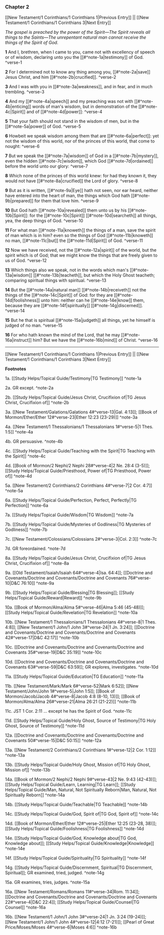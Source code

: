 ### Chapter 2

[[New Testament/1 Corinthians/1 Corinthians 1|Previous Entry]]  ||  [[New Testament/1 Corinthians/1 Corinthians 3|Next Entry]]

*The gospel is preached by the power of the Spirit—The Spirit reveals all things to the Saints—The unrepentant natural man cannot receive the things of the Spirit of God.*

**1**  And I, brethren, when I came to you, came not with excellency of speech or of wisdom, declaring unto you the [[#^note-1a|testimony]] of God. ^verse-1

**2**  For I determined not to know any thing among you, [[#^note-2a|save]] Jesus Christ, and him [[#^note-2b|crucified]]. ^verse-2

**3**  And I was with you in [[#^note-3a|weakness]], and in fear, and in much trembling. ^verse-3

**4**  And my [[#^note-4a|speech]] and my preaching was not with [[#^note-4b|enticing]] words of man's wisdom, but in demonstration of the [[#^note-4c|Spirit]] and of [[#^note-4d|power]]: ^verse-4

**5**  That your faith should not stand in the wisdom of men, but in the [[#^note-5a|power]] of God. ^verse-5

**6**  Howbeit we speak wisdom among them that are [[#^note-6a|perfect]]: yet not the wisdom of this world, nor of the princes of this world, that come to nought: ^verse-6

**7**  But we speak the [[#^note-7a|wisdom]] of God in a [[#^note-7b|mystery]], even the hidden [[#^note-7c|wisdom]], which God [[#^note-7d|ordained]] before the world unto our glory: ^verse-7

**8**  Which none of the princes of this world knew: for had they known it, they would not have [[#^note-8a|crucified]] the Lord of glory. ^verse-8

**9**  But as it is written, [[#^note-9a|Eye]] hath not seen, nor ear heard, neither have entered into the heart of man, the things which God hath [[#^note-9b|prepared]] for them that love him. ^verse-9

**10**  But God hath [[#^note-10a|revealed]] them unto us by his [[#^note-10b|Spirit]]: for the [[#^note-10c|Spirit]] [[#^note-10d|searcheth]] all things, yea, the deep things of God. ^verse-10

**11**  For what man [[#^note-11a|knoweth]] the things of a man, save the spirit of man which is in him? even so the things of God [[#^note-11b|knoweth]] no man, [[#^note-11c|but]] the [[#^note-11d|Spirit]] of God. ^verse-11

**12**  Now we have received, not the [[#^note-12a|spirit]] of the world, but the spirit which is of God; that we might know the things that are freely given to us of God. ^verse-12

**13**  Which things also we speak, not in the words which man's [[#^note-13a|wisdom]] [[#^note-13b|teacheth]], but which the Holy Ghost teacheth; comparing spiritual things with spiritual. ^verse-13

**14**  But the [[#^note-14a|natural man]] [[#^note-14b|receiveth]] not the things of the [[#^note-14c|Spirit]] of God: for they are [[#^note-14d|foolishness]] unto him: neither can he [[#^note-14e|know]] them, because they are [[#^note-14f|spiritually]] [[#^note-14g|discerned]]. ^verse-14

**15**  But he that is spiritual [[#^note-15a|judgeth]] all things, yet he himself is judged of no man. ^verse-15

**16**  For who hath known the mind of the Lord, that he may [[#^note-16a|instruct]] him? But we have the [[#^note-16b|mind]] of Christ. ^verse-16


---
[[New Testament/1 Corinthians/1 Corinthians 1|Previous Entry]]  ||  [[New Testament/1 Corinthians/1 Corinthians 3|Next Entry]]


**Footnotes**


1a. [[Study Helps/Topical Guide/Testimony|TG Testimony]] ^note-1a

2a. GR except. ^note-2a

2b. [[Study Helps/Topical Guide/Jesus Christ, Crucifixion of|TG Jesus Christ, Crucifixion of]] ^note-2b

3a. [[New Testament/Galations/Galations 4#^verse-13|Gal. 4:13]]; [[Book of Mormon/Ether/Ether 12#^verse-23|Ether 12:23 (23-29)]] ^note-3a

4a. [[New Testament/1 Thessalonians/1 Thessalonians 1#^verse-5|1 Thes. 1:5]] ^note-4a

4b. GR persuasive. ^note-4b

4c. [[Study Helps/Topical Guide/Teaching with the Spirit|TG Teaching with the Spirit]] ^note-4c

4d. [[Book of Mormon/2 Nephi/2 Nephi 28#^verse-4|2 Ne. 28:4 (3-5)]]; [[Study Helps/Topical Guide/Priesthood, Power of|TG Priesthood, Power of]] ^note-4d

5a. [[New Testament/2 Corinthians/2 Corinthians 4#^verse-7|2 Cor. 4:7]] ^note-5a

6a. [[Study Helps/Topical Guide/Perfection, Perfect, Perfectly|TG Perfection]] ^note-6a

7a. [[Study Helps/Topical Guide/Wisdom|TG Wisdom]] ^note-7a

7b. [[Study Helps/Topical Guide/Mysteries of Godliness|TG Mysteries of Godliness]] ^note-7b

7c. [[New Testament/Colossians/Colossians 2#^verse-3|Col. 2:3]] ^note-7c

7d. GR foreordained. ^note-7d

8a. [[Study Helps/Topical Guide/Jesus Christ, Crucifixion of|TG Jesus Christ, Crucifixion of]] ^note-8a

9a. [[Old Testament/Isaiah/Isaiah 64#^verse-4|Isa. 64:4]]; [[Doctrine and Covenants/Doctrine and Covenants/Doctrine and Covenants 76#^verse-10|D&C 76:10]] ^note-9a

9b. [[Study Helps/Topical Guide/Blessing|TG Blessing]]; [[Study Helps/Topical Guide/Reward|Reward]] ^note-9b

10a. [[Book of Mormon/Alma/Alma 5#^verse-46|Alma 5:46 (45-48)]]; [[Study Helps/Topical Guide/Revelation|TG Revelation]] ^note-10a

10b. [[New Testament/1 Thessalonians/1 Thessalonians 4#^verse-8|1 Thes. 4:8]]; [[New Testament/1 John/1 John 3#^verse-24|1 Jn. 3:24]]; [[Doctrine and Covenants/Doctrine and Covenants/Doctrine and Covenants 42#^verse-17|D&C 42:17]] ^note-10b

10c. [[Doctrine and Covenants/Doctrine and Covenants/Doctrine and Covenants 35#^verse-19|D&C 35:19]] ^note-10c

10d. [[Doctrine and Covenants/Doctrine and Covenants/Doctrine and Covenants 63#^verse-59|D&C 63:59]]; GR explores, investigates.  ^note-10d

11a. [[Study Helps/Topical Guide/Education|TG Education]] ^note-11a

11b. [[New Testament/Mark/Mark 6#^verse-52|Mark 6:52]]; [[New Testament/John/John 1#^verse-5|John 1:5]]; [[Book of Mormon/Jacob/Jacob 4#^verse-8|Jacob 4:8 (8-10, 13)]]; [[Book of Mormon/Alma/Alma 26#^verse-21|Alma 26:21 (21-22)]] ^note-11b

11c. JST 1 Cor. 2:11 ... except he has the Spirit of God. ^note-11c

11d. [[Study Helps/Topical Guide/Holy Ghost, Source of Testimony|TG Holy Ghost, Source of Testimony]] ^note-11d

12a. [[Doctrine and Covenants/Doctrine and Covenants/Doctrine and Covenants 50#^verse-15|D&C 50:15]] ^note-12a

13a. [[New Testament/2 Corinthians/2 Corinthians 1#^verse-12|2 Cor. 1:12]] ^note-13a

13b. [[Study Helps/Topical Guide/Holy Ghost, Mission of|TG Holy Ghost, Mission of]] ^note-13b

14a. [[Book of Mormon/2 Nephi/2 Nephi 9#^verse-43|2 Ne. 9:43 (42-43)]]; [[Study Helps/Topical Guide/Learn, Learning|TG Learn]]; [[Study Helps/Topical Guide/Man, Natural, Not Spiritually Reborn|Man, Natural, Not Spiritually Reborn]] ^note-14a

14b. [[Study Helps/Topical Guide/Teachable|TG Teachable]] ^note-14b

14c. [[Study Helps/Topical Guide/God, Spirit of|TG God, Spirit of]] ^note-14c

14d. [[Book of Mormon/Ether/Ether 12#^verse-25|Ether 12:25 (23-28, 38)]]; [[Study Helps/Topical Guide/Foolishness|TG Foolishness]] ^note-14d

14e. [[Study Helps/Topical Guide/God, Knowledge about|TG God, Knowledge about]]; [[Study Helps/Topical Guide/Knowledge|Knowledge]] ^note-14e

14f. [[Study Helps/Topical Guide/Spirituality|TG Spirituality]] ^note-14f

14g. [[Study Helps/Topical Guide/Discernment, Spiritual|TG Discernment, Spiritual]]; GR examined, tried, judged.  ^note-14g

15a. GR examines, tries, judges. ^note-15a

16a. [[New Testament/Romans/Romans 11#^verse-34|Rom. 11:34]]; [[Doctrine and Covenants/Doctrine and Covenants/Doctrine and Covenants 22#^verse-4|D&C 22:4]]; [[Study Helps/Topical Guide/Counsel|TG Counsel]] ^note-16a

16b. [[New Testament/1 John/1 John 3#^verse-24|1 Jn. 3:24 (19-24)]]; [[New Testament/1 John/1 John 4#^verse-12|4:12 (7-21)]]; [[Pearl of Great Price/Moses/Moses 4#^verse-6|Moses 4:6]] ^note-16b